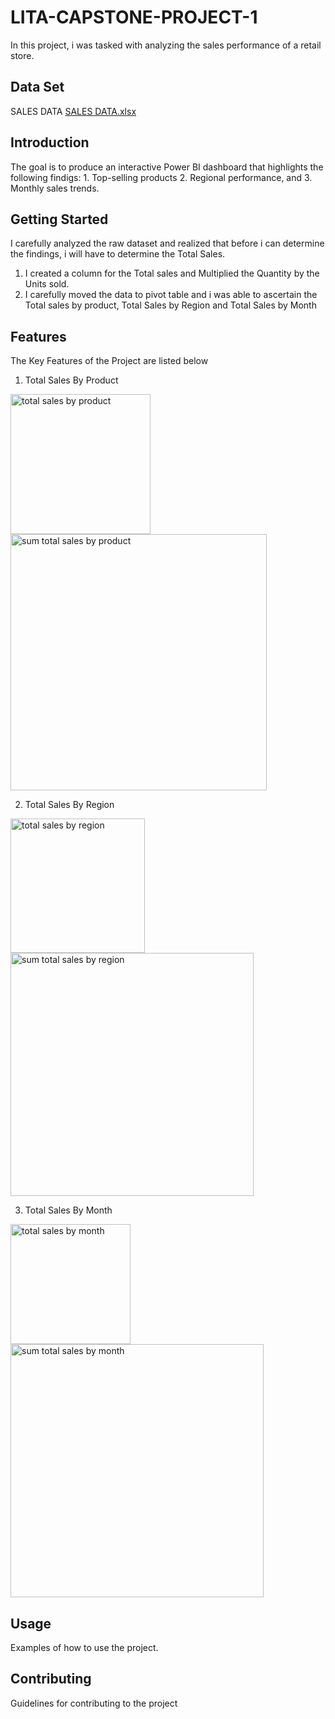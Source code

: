 # LITA-CAPSTONE-PROJECT-1
In this project, i was tasked with analyzing the sales performance of a retail store.

## Data Set
SALES DATA
[SALES DATA.xlsx](https://github.com/user-attachments/files/17633907/SALES.DATA.xlsx)

## Introduction
The goal is to produce an interactive Power BI dashboard that highlights the following findigs:
    1. Top-selling products
    2. Regional performance, and 
    3. Monthly sales trends.

## Getting Started
I carefully analyzed the raw dataset and realized that before i can determine the findings, i will have to determine the Total Sales.
  1. I created a column for the Total sales and Multiplied the Quantity by the Units sold.
  2. I carefully moved the data to pivot table and i was able to ascertain the Total sales by product, Total Sales by Region and Total Sales by Month

## Features
The Key Features of the Project are listed below
  1. Total Sales By Product
<img width="224" alt="total sales by product" src="https://github.com/user-attachments/assets/c53150ba-8928-4163-9acb-641e9e920bc2">

<img width="410" alt="sum total sales by product" src="https://github.com/user-attachments/assets/a01bfa90-c581-4810-918a-0d0e7661196e">
  
  2. Total Sales By Region
<img width="215" alt="total sales by region" src="https://github.com/user-attachments/assets/c99a4482-7ec0-4ac2-97bc-f18e6d4584e3">

<img width="389" alt="sum total sales by region" src="https://github.com/user-attachments/assets/75a197d2-a311-4a24-bca4-ea39994feefc">

  3. Total Sales By Month
<img width="192" alt="total sales by month" src="https://github.com/user-attachments/assets/0dcd0d89-e832-41ff-bb3c-08e6380eada0">

<img width="405" alt="sum total sales by month" src="https://github.com/user-attachments/assets/55612b36-7d67-4ff6-96ca-dd1cf4781da8">



## Usage

Examples of how to use the project.

## Contributing
Guidelines for contributing to the project
